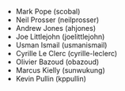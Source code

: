 * Mark Pope (scobal)
* Neil Prosser (neilprosser)
* Andrew Jones (ahjones)
* Joe Littlejohn (joelittlejohn)
* Usman Ismail (usmanismail)
* Cyrille Le Clerc (cyrille-leclerc)
* Olivier Bazoud (obazoud)
* Marcus Kielly (sunwukung)
* Kevin Pullin (kppullin)
